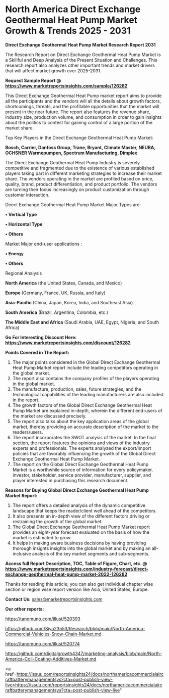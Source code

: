 # North America Direct Exchange Geothermal Heat Pump Market Growth & Trends 2025 - 2031

<strong>Direct Exchange Geothermal Heat Pump Market Research Report 2031</strong>

The Research Report on Direct Exchange Geothermal Heat Pump Market is a Skillful and Deep Analysis of the Present Situation and Challenges. This research report also analyzes other important trends and market drivers that will affect market growth over 2025-2031.

<strong>Request Sample Report @ <a href=https://www.marketreportsinsights.com/sample/126282>https://www.marketreportsinsights.com/sample/126282</a></strong>

This Direct Exchange Geothermal Heat Pump market report aims to provide all the participants and the vendors will all the details about growth factors, shortcomings, threats, and the profitable opportunities that the market will present in the near future. The report also features the revenue share, industry size, production volume, and consumption in order to gain insights about the politics to contest for gaining control of a large portion of the market share.

Top Key Players in the Direct Exchange Geothermal Heat Pump Market:

<strong>Bosch, Carrier, Danfoss Group, Trane, Bryant, Climate Master, NEURA, OCHSNER Warmepumpen, Spectrum Manufacturing, Dimplex</strong>

The Direct Exchange Geothermal Heat Pump Industry is severely competitive and fragmented due to the existence of various established players taking part in different marketing strategies to increase their market share. The vendors operating in the market are profiled based on price, quality, brand, product differentiation, and product portfolio. The vendors are turning their focus increasingly on product customization through customer interaction.

Direct Exchange Geothermal Heat Pump Market Major Types are:

<strong>• Vertical Type

• Horizontal Type

• Others</strong>

Market Major end-user applications :

<strong>• Energy

• Others</strong>

Regional Analysis

</u><strong><b>North America</b></strong> (the United States, Canada, and Mexico)

<strong><b>Europe </b></strong>(Germany, France, UK, Russia, and Italy)

<strong><b>Asia-Pacific</b></strong> (China, Japan, Korea, India, and Southeast Asia)

<strong><b>South America</b></strong> (Brazil, Argentina, Colombia, etc.)

<strong><b>The Middle East and Africa</b></strong> (Saudi Arabia, UAE, Egypt, Nigeria, and South Africa)

<strong>Go For Interesting Discount Here: <a href=https://www.marketreportsinsights.com/discount/126282>https://www.marketreportsinsights.com/discount/126282</a></strong>

<strong>Points Covered in The Report:</strong>
<ol>
  <li>The major points considered in the Global Direct Exchange Geothermal Heat Pump Market report include the leading competitors operating in the global market.</li>
  <li>The report also contains the company profiles of the players operating in the global market.</li>
  <li>The manufacture, production, sales, future strategies, and the technological capabilities of the leading manufacturers are also included in the report.</li>
  <li>The growth factors of the Global Direct Exchange Geothermal Heat Pump Market are explained in-depth, wherein the different end-users of the market are discussed precisely.</li>
  <li>The report also talks about the key application areas of the global market, thereby providing an accurate description of the market to the readers/users.</li>
  <li>The report incorporates the SWOT analysis of the market. In the final section, the report features the opinions and views of the industry experts and professionals. The experts analyzed the export/import policies that are favorably influencing the growth of the Global Direct Exchange Geothermal Heat Pump Market.</li>
  <li>The report on the Global Direct Exchange Geothermal Heat Pump Market is a worthwhile source of information for every policymaker, investor, stakeholder, service provider, manufacturer, supplier, and player interested in purchasing this research document.</li>
</ol>
<strong>Reasons for Buying Global Direct Exchange Geothermal Heat Pump Market Report:</strong>

<ol>
  <li>The report offers a detailed analysis of the dynamic competitive landscape that keeps the reader/client well ahead of the competitors.</li>
  <li>It also presents an in-depth view of the different factors driving or restraining the growth of the global market.</li>
  <li>The Global Direct Exchange Geothermal Heat Pump Market report provides an eight-year forecast evaluated on the basis of how the market is estimated to grow.</li>
  <li>It helps in making aware business decisions by having providing thorough insights insights into the global market and by making an all-inclusive analysis of the key market segments and sub-segments.</li>
</ol>
<strong>Access full Report Description, TOC, Table of Figure, Chart, etc. @ <a href=https://www.marketreportsinsights.com/industry-forecast/direct-exchange-geothermal-heat-pump-market-2022-126282>https://www.marketreportsinsights.com/industry-forecast/direct-exchange-geothermal-heat-pump-market-2022-126282</a></strong>


Thanks for reading this article; you can also get individual chapter wise section or region wise report version like Asia, United States, Europe.

<strong>Contact Us:</strong>
sales@marketreportsinsights.com

<strong>Our other reports:</strong>

<a href=https://tanomuno.com/illust/520393>https://tanomuno.com/illust/520393</a>

<a href=https://github.com/Siya23553/Research/blob/main/North-America-Commercial-Vehicles-Snow-Chain-Market.md>https://github.com/Siya23553/Research/blob/main/North-America-Commercial-Vehicles-Snow-Chain-Market.md</a>

<a href=https://tanomuno.com/illust/520774>https://tanomuno.com/illust/520774</a>

<a href=https://github.com/digitalgrowth4347/marketing-analysis/blob/main/North-America-Coil-Coating-Additives-Market.md>https://github.com/digitalgrowth4347/marketing-analysis/blob/main/North-America-Coil-Coating-Additives-Market.md</a>

<a href=https://issuu.com/reportsinsights24/docs/northamericacommercialaircraftbatterymanagementsys?cta=post-publish-view-live>https://issuu.com/reportsinsights24/docs/northamericacommercialaircraftbatterymanagementsys?cta=post-publish-view-live</a>"
